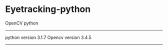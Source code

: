 # Eyetracking-python
OpenCV python
*************************
python version 3.1.7
Opencv version 3.4.5
*************************

